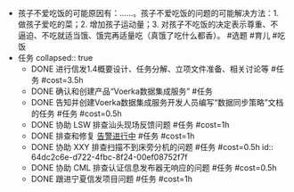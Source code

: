 - 孩子不爱吃饭的可能原因有：……。孩子不爱吃饭的问题的可能解决方法：1. 做孩子爱吃的菜；2. 增加孩子运动量；3. 对孩子不吃饭的决定表示尊重、不逼迫、不吃就适当饿、饿完再适量吃（真饿了吃什么都香）。
  #选题 #育儿 #吃饭
- 任务
  collapsed:: true
	- DONE 进行信发1.4概要设计、任务分解、立项文件准备、相关讨论等 #任务 #cost=3.5h
	- DONE 确认和创建产品“Voerka数据集成服务” #任务
	- DONE 告知并创建Voerka数据集成服务开发人员编写“数据同步策略”文档的任务 #任务 #cost=0.5h
	- DONE 协助 LSW 排查汕头现场反馈问题 #任务 #cost=1h
	- DONE 排查和修复 [告警进行中](http://192.168.38.165:81/zentao/bug-view-11154.html ) #任务 #cost=1h
	- DONE 协助 XXY 排查扫描不到床旁分机的问题 #任务 #cost=0.5h
	  id:: 64dc2c6e-d722-4fbc-8f24-00ef08752f7f
	- DONE 协助 CML 排查认证信息发布器无响应的问题 #任务 #cost=0.5h
	- DONE 跟进宁夏信发项目问题 #任务 #cost=1h